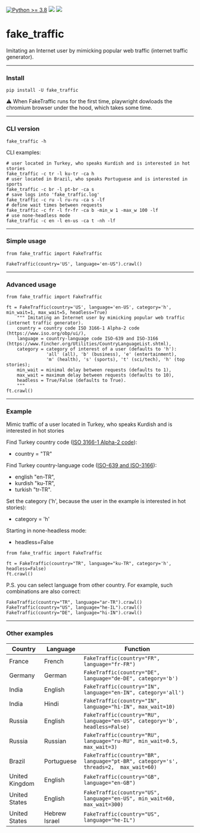 [![Python >= 3.8](https://img.shields.io/badge/python->=3.6-red.svg)](https://www.python.org/downloads/) [![](https://badgen.net/github/release/deedy5/fake_traffic)](https://github.com/deedy5/fake_traffic/releases) [![](https://badge.fury.io/py/fake-traffic.svg)](https://pypi.org/project/fake-traffic) 
# fake_traffic
Imitating an Internet user by mimicking popular web traffic (internet traffic generator).

---
### Install

```python3
pip install -U fake_traffic
```

⚠️ When FakeTraffic runs for the first time, playwright dowloads the chromium browser under the hood, which takes some time.

---
### CLI version
```python3
fake_traffic -h
```
CLI examples:
```python3
# user located in Turkey, who speaks Kurdish and is interested in hot stories
fake_traffic -c tr -l ku-tr -ca h
# user located in Brazil, who speaks Portuguese and is interested in sports
fake_traffic -c br -l pt-br -ca s
# save logs into 'fake_traffic.log'
fake_traffic -c ru -l ru-ru -ca s -lf
# define wait times between requests
fake_traffic -c fr -l fr-fr -ca b -min_w 1 -max_w 100 -lf
# use none-headless mode
fake_traffic -c en -l en-us -ca t -nh -lf
```
---
### Simple usage
```python3
from fake_traffic import FakeTraffic

FakeTraffic(country='US', language='en-US").crawl()
```
---
### Advanced usage
```python3
from fake_traffic import FakeTraffic

ft = FakeTraffic(country='US', language='en-US', category='h', min_wait=1, max_wait=5, headless=True)
    """ Imitating an Internet user by mimicking popular web traffic (internet traffic generator).    
    country = country code ISO 3166-1 Alpha-2 code (https://www.iso.org/obp/ui/),
    language = country-language code ISO-639 and ISO-3166 (https://www.fincher.org/Utilities/CountryLanguageList.shtml),
    category = сategory of interest of a user (defaults to 'h'):
               'all' (all), 'b' (business), 'e' (entertainment), 
               'm' (health), 's' (sports), 't' (sci/tech), 'h' (top stories);
    min_wait = minimal delay between requests (defaults to 1),
    max_wait = maximum delay between requests (defaults to 10),
    headless = True/False (defaults to True).
    """
ft.crawl()
```
---
### Example
Mimic traffic of a user located in Turkey, who speaks Kurdish and is interested in hot stories

Find Turkey country code ([ISO 3166-1 Alpha-2 code](https://www.iso.org/obp/ui/)):</br>
  - country = "TR" </br>

Find Turkey country-language code ([ISO-639 and ISO-3166](https://www.fincher.org/Utilities/CountryLanguageList.shtml)): </br>
  - english  "en-TR", </br>
  - kurdish  "ku-TR", </br>
  - turkish  "tr-TR". </br>

Set the category ('h', because the user in the example is interested in hot stories):
  - category = 'h'

Starting in none-headless mode:
  - headless=False
```python3
from fake_traffic import FakeTraffic

ft = FakeTraffic(country="TR", language="ku-TR", category='h', headless=False)
ft.crawl()
```
P.S. you can select language from other country. 
For example, such combinations are also correct:
```python3
FakeTraffic(country="TR", language="ar-TR").crawl()
FakeTraffic(country="US", language="he-IL").crawl()
FakeTraffic(country="DE", language="hi-IN").crawl()
```
---
### Other examples
Country   | Language  | Function                                     |
----------|---------- | ---------------------------------------------|
France    | French    | `FakeTraffic(country="FR", language="fr-FR")` |
Germany   | German    | `FakeTraffic(country="DE", language="de-DE", category='b')` |
India     | English   | `FakeTraffic(country="IN", language="en-IN", category='all')` |
India     | Hindi     | `FakeTraffic(country="IN", language="hi-IN", max_wait=10)` |
Russia    | English   | `FakeTraffic(country="RU", language="en-US", category='b', headless=False)` |
Russia    | Russian   | `FakeTraffic(country="RU", language="ru-RU", min_wait=0.5, max_wait=3)` |
Brazil | Portuguese | `FakeTraffic(country="BR", language="pt-BR", category='s', threads=2,  max_wait=60)` |
United Kingdom | English   | `FakeTraffic(country="GB", language="en-GB")` |
United States  | English   | `FakeTraffic(country="US", language="en-US", min_wait=60, max_wait=300)` |
United States  | Hebrew Israel   | `FakeTraffic(country="US", language="he-IL")` |

